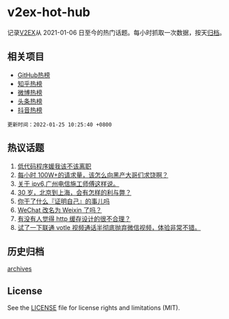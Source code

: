 # v2ex-hot-hub

 记录[V2EX](https://www.v2ex.com/)从 2021-01-06 日至今的热门话题。每小时抓取一次数据，按天[归档](archives)。
 
 ## 相关项目

- [GitHub热榜](https://github.com/snaildev/github-hot-hub)
- [知乎热榜](https://github.com/snaildev/zhihu-hot-hub)
- [微博热榜](https://github.com/snaildev/weibo-hot-hub)
- [头条热榜](https://github.com/snaildev/toutiao-hot-hub)
- [抖音热榜](https://github.com/snaildev/douyin-hot-hub)


 `更新时间：2022-01-25 10:25:40 +0800`

## 热议话题

1. [低代码程序媛我该不该离职](https://www.v2ex.com/t/830271)
1. [每小时 100W+的请求量，该怎么向黑产大哥们求饶啊？](https://www.v2ex.com/t/830286)
1. [关于 ipv6,广州电信施工师傅这样说。](https://www.v2ex.com/t/830309)
1. [30 岁，北京到上海，会有怎样的利与弊？](https://www.v2ex.com/t/830230)
1. [你干了什么『证明自己』的事儿吗](https://www.v2ex.com/t/830257)
1. [WeChat 改名为 Weixin 了吗？](https://www.v2ex.com/t/830337)
1. [有没有人觉得 http 缓存设计的很不合理？](https://www.v2ex.com/t/830203)
1. [试了一下联通 votle 视频通话半彻底抛弃微信视频，体验非常不错。](https://www.v2ex.com/t/830252)

## 历史归档

[archives](archives)

## License

See the [LICENSE](LICENSE) file for license rights and limitations (MIT).
